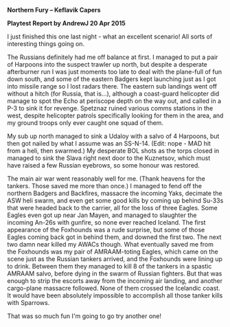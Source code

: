 **Northern Fury – Keflavik Capers**

**<span class="underline">Playtest Report by AndrewJ 20 Apr
2015</span>**

I just finished this one last night - what an excellent scenario\! All
sorts of interesting things going on.

The Russians definitely had me off balance at first. I managed to put a
pair of Harpoons into the suspect trawler up north, but despite a
desperate afterburner run I was just moments too late to deal with the
plane-full of fun down south, and some of the eastern Badgers kept
launching just as I got into missile range so I lost radars there. The
eastern sub landings went off without a hitch (for Russia, that is...),
although a coast-guard helicopter did manage to spot the Echo at
periscope depth on the way out, and called in a P-3 to sink it for
revenge. Spetznaz ruined various comms stations in the west, despite
helicopter patrols specifically looking for them in the area, and my
ground troops only ever caught one squad of them.

My sub up north managed to sink a Udaloy with a salvo of 4 Harpoons, but
then got nailed by what I assume was an SS-N-14. (Edit: nope - MAD hit
from a heli, then swarmed.) My desperate BOL shots as the torps closed
in managed to sink the Slava right next door to the Kuznetsov, which
must have raised a few Russian eyebrows, so some honour was restored.

The main air war went reasonably well for me. (Thank heavens for the
tankers. Those saved me more than once.) I managed to fend off the
northern Badgers and Backfires, massacre the incoming Yaks, decimate the
ASW heli swarm, and even get some good kills by coming up behind Su-33s
that were headed back to the carrier, all for the loss of three Eagles.
Some Eagles even got up near Jan Mayen, and managed to slaughter the
incoming An-26s with gunfire, so none ever reached Iceland. The first
appearance of the Foxhounds was a rude surprise, but some of those
Eagles coming back got in behind them, and downed the first two. The
next two damn near killed my AWACs though. What eventually saved me from
the Foxhounds was my pair of AMRAAM-toting Eagles, which came on the
scene just as the Russian tankers arrived, and the Foxhounds were lining
up to drink. Between them they managed to kill 8 of the tankers in a
spastic AMRAAM salvo, before dying in the swarm of Russian fighters. But
that was enough to strip the escorts away from the incoming air landing,
and another cargo-plane massacre followed. None of them crossed the
Icelandic coast. It would have been absolutely impossible to accomplish
all those tanker kills with Sparrows.

That was so much fun I'm going to go try another one\!
